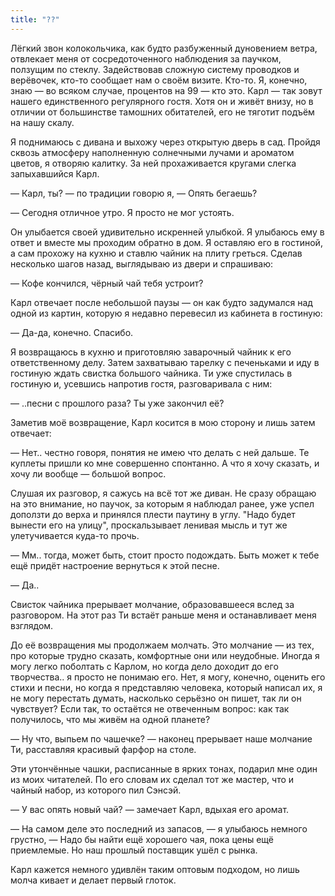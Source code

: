 ```yaml
---
title: "??"
---
```


Лёгкий звон колокольчика, как будто разбуженный дуновением ветра, отвлекает меня
от сосредоточенного наблюдения за паучком, ползущим по стеклу. Задействовав
сложную систему проводков и верёвочек, кто-то сообщает нам о своём
визите. Кто-то. Я, конечно, знаю — во всяком случае, процентов на 99 — кто
это. Карл — так зовут нашего единственного регулярного гостя. Хотя он и живёт
внизу, но в отличии от большинстве тамошних обитателей, его не тяготит подъём на
нашу скалу.

Я поднимаюсь с дивана и выхожу через открытую дверь в сад. Пройдя сквозь
атмосферу наполненную солнечными лучами и ароматом цветов, я отворяю калитку. За
ней прохаживается кругами слегка запыхавшийся Карл.

— Карл, ты? — по традиции говорю я, — Опять бегаешь?

— Сегодня отличное утро. Я просто не мог устоять.

Он улыбается своей удивительно искренней улыбкой. Я улыбаюсь ему в ответ и
вместе мы проходим обратно в дом. Я оставляю его в гостиной, а сам прохожу на
кухню и ставлю чайник на плиту греться. Сделав несколько шагов назад, выглядываю
из двери и спрашиваю:

— Кофе кончился, чёрный чай тебя устроит?

Карл отвечает после небольшой паузы — он как будто задумался над одной из
картин, которую я недавно перевесил из кабинета в гостиную:

— Да-да, конечно. Спасибо.

Я возвращаюсь в кухню и приготовляю заварочный чайник к его ответственному
делу. Затем захватываю тарелку с печеньками и иду в гостиную ждать свистка
большого чайника. Ти уже спустилась в гостиную и, усевшись напротив гостя,
разговаривала с ним:

— ..песни с прошлого раза? Ты уже закончил её?

Заметив моё возвращение, Карл косится в мою сторону и лишь затем отвечает:

— Нет.. честно говоря, понятия не имею что делать с ней дальше. Те куплеты
пришли ко мне совершенно спонтанно. А что я хочу сказать, и хочу ли вообще —
большой вопрос.

Слушая их разговор, я сажусь на всё тот же диван. Не сразу обращаю на это
внимание, но паучок, за которым я наблюдал ранее, уже успел доползти до верха и
принялся плести паутину в углу. "Надо будет вынести его на улицу",
проскальзывает ленивая мысль и тут же улетучивается куда-то прочь.

— Мм.. тогда, может быть, стоит просто подождать. Быть может к тебе ещё придёт
настроение вернуться к этой песне.

— Да..

Свисток чайника прерывает молчание, образовавшееся вслед за разговором. На этот
раз Ти встаёт раньше меня и останавливает меня взглядом.

До её возвращения мы продолжаем молчать. Это молчание — из тех, про которые
трудно сказать, комфортные они или неудобные. Иногда я могу легко поболтать с
Карлом, но когда дело доходит до его творчества.. я просто не понимаю его. Нет,
я могу, конечно, оценить его стихи и песни, но когда я представляю человека,
который написал их, я не могу перестать думать, насколько серьёзно он пишет, так
ли он чувствует? Если так, то остаётся не отвеченным вопрос: как так получилось,
что мы живём на одной планете?

— Ну что, выпьем по чашечке? — наконец прерывает наше молчание Ти, расставляя
красивый фарфор на столе.

Эти утончённые чашки, расписанные в ярких тонах, подарил мне один из моих
читателей. По его словам их сделал тот же мастер, что и чайный набор, из
которого пил Сэнсэй.

— У вас опять новый чай? — замечает Карл, вдыхая его аромат.

— На самом деле это последний из запасов, — я улыбаюсь немного грустно, — Надо
бы найти ещё хорошего чая, пока цены ещё приемлемые. Но наш прошлый поставщик
ушёл с рынка.

Карл кажется немного удивлён таким оптовым подходом, но лишь молча кивает и
делает первый глоток.
